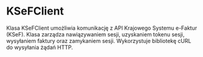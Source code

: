 # KSeFClient
Klasa KSeFClient umożliwia komunikację z API Krajowego Systemu e-Faktur (KSeF). Klasa zarządza nawiązywaniem sesji, uzyskaniem tokenu sesji, wysyłaniem faktury oraz zamykaniem sesji. Wykorzystuje bibliotekę cURL do wysyłania żądań HTTP.
